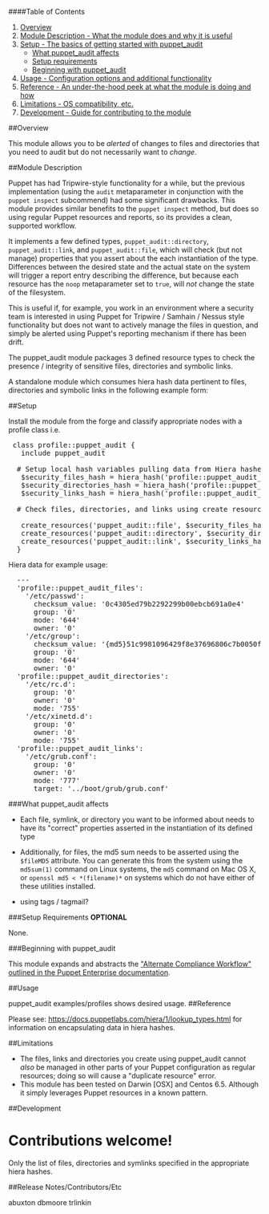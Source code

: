 ####Table of Contents

1. [Overview](#overview)
2. [Module Description - What the module does and why it is useful](#module-description)
3. [Setup - The basics of getting started with puppet_audit](#setup)
    * [What puppet_audit affects](#what-puppet_audit-affects)
    * [Setup requirements](#setup-requirements)
    * [Beginning with puppet_audit](#beginning-with-puppet_audit)
4. [Usage - Configuration options and additional functionality](#usage)
5. [Reference - An under-the-hood peek at what the module is doing and how](#reference)
5. [Limitations - OS compatibility, etc.](#limitations)
6. [Development - Guide for contributing to the module](#development)

##Overview

This module allows you to be *alerted* of changes to files and directories that you need
to audit but do not necessarily want to *change*.

##Module Description

Puppet has had Tripwire-style functionality for a while, but the previous implementation
(using the `audit` metaparameter in conjunction with the `puppet inspect` subcommend) had
some significant drawbacks. This module provides similar benefits to the `puppet inspect`
method, but does so using regular Puppet resources and reports, so its provides a clean,
supported workflow.

It implements a few defined types, `puppet_audit::directory`, `puppet_audit::link`, and `puppet_audit::file`,
which will check (but not manage) properties that you assert about the each instantiation
of the type. Differences between the desired state and the actual state on the system will
trigger a report entry describing the difference, but because each resource has the `noop`
metaparameter set to `true`, will *not* change the state of the filesystem.

This is useful if, for example, you work in an environment where a security team is interested in using Puppet for Tripwire / Samhain / Nessus style functionality but does not want to actively manage the files in question, and simply be alerted using Puppet's reporting mechanism if there has been drift.

The puppet_audit module packages 3 defined resource types to check the presence / integrity of sensitive files, directories and symbolic links.


A standalone module which consumes hiera hash data pertinent to files, directories and symbolic links in the following example form:

##Setup

 Install the module from the forge and classify appropriate nodes with a profile class i.e.
<pre>
 class profile::puppet_audit {
   include puppet_audit

  # Setup local hash variables pulling data from Hiera hashes.
   $security_files_hash = hiera_hash('profile::puppet_audit_files',{})
   $security_directories_hash = hiera_hash('profile::puppet_audit_directories',{})
   $security_links_hash = hiera_hash('profile::puppet_audit_links',{})
  
  # Check files, directories, and links using create resources function.
  
   create_resources('puppet_audit::file', $security_files_hash)
   create_resources('puppet_audit::directory', $security_directories_hash)
   create_resources('puppet_audit::link', $security_links_hash)
  } 
</pre>

Hiera data for example usage:
<pre>
  ---
  'profile::puppet_audit_files':
    '/etc/passwd':
      checksum_value: '0c4305ed79b2292299b00ebcb691a0e4'
      group: '0'
      mode: '644'
      owner: '0'
    '/etc/group':
      checksum_value: '{md5}51c9981096429f8e37696806c7b0050f'
      group: '0'
      mode: '644'
      owner: '0'
  'profile::puppet_audit_directories':
    '/etc/rc.d':
      group: '0'
      owner: '0'
      mode: '755'
    '/etc/xinetd.d':
      group: '0'
      owner: '0'
      mode: '755'
  'profile::puppet_audit_links':
    '/etc/grub.conf':
      group: '0'
      owner: '0'
      mode: '777'
      target: '../boot/grub/grub.conf'
</pre>


###What puppet_audit affects

* Each file, symlink, or directory you want to be informed about needs to have its "correct"
  properties asserted in the instantiation of its defined type
* Additionally, for files, the md5 sum needs to be asserted using the `$fileMD5` attribute.
  You can generate this from the system using the `md5sum(1)` command on Linux systems,
  the `md5` command on Mac OS X, or `openssl md5 < *(filename)*` on systems which do not
  have either of these utilities installed.


* using tags / tagmail?



###Setup Requirements **OPTIONAL**

 None.

###Beginning with puppet_audit

This module expands and abstracts the ["Alternate Compliance Workflow" outlined in the 
Puppet Enterprise documentation](https://puppet.com/docs/pe/2017.2/compliance_alt.html).

##Usage

puppet_audit examples/profiles shows desired usage.
##Reference

Please see: https://docs.puppetlabs.com/hiera/1/lookup_types.html for information on encapsulating data in hiera hashes.

##Limitations

* The files, links and directories you create using puppet_audit cannot *also* be managed
  in other parts of your Puppet configuration as regular resources; doing so will cause 
  a "duplicate resource" error.
* This module has been tested on Darwin [OSX] and Centos 6.5. Although it simply leverages Puppet resources in a known pattern.

##Development

Contributions welcome!
=======
 Only the list of files, directories and symlinks specified in the appropriate hiera hashes.


##Release Notes/Contributors/Etc 

abuxton 
dbmoore
trlinkin

